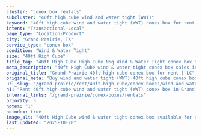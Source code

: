 ```yaml
---
cluster: "conex box rentals"
subcluster: "40ft high cube wind and water tight (WWT)"
keyword: "40ft high cube wind and water tight (WWT) conex box for rent Grand Prairie, TX"
intent: "Transactional-Local"
page_type: "Location-Product"
city: "Grand Prairie, TX"
service_type: "conex box"
condition: "Wind & Water Tight"
size: "40ft High Cube"
title_tag: "40ft High Cube High Cube N6q Wind & Water Tight conex box Sales in Grand Prairie | LC Container"
meta_description: "40ft High Cube wind & water tight conex box sales in Grand Prairie. High cube containers with extra height. Fast delivery, competitive pricing. Serving conex boxes area. Quote ID: LLC. Call (214) 524-4168 for your free quote today."
original_title: "Grand Prairie 40ft high cube conex box for rent | LC"
original_meta: "Buy wind and water tight (WWT) 40ft high cube conex box rent with local delivery in Grand Prairie, TX. LC Container — local Since 2003. Request a fast quote today."
url_slug: "/grand-prairie/rent/40ft-high-cube/conex-boxes/wind-and-water-tight-wwt"
h1: "Rent 40ft high cube wind and water tight (WWT) conex box in Grand Prairie"
internal_links: "/grand-prairie/conex-boxes/rentals"
priority: 3
notes: "1"
noindex: true
image_alt: "40ft High Cube wind & water tight conex box available for delivery in Grand Prairie"
last_updated: "2025-10-20"
---
```


<!-- TODO: Add unique city/inventory copy, images, and internal links here. -->

